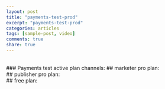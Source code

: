 ```yaml
---
layout: post
title: "payments-test-prod"
excerpt: "payments-test-prod"
categories: articles
tags: [sample-post, video]
comments: true
share: true
---
```

<br>
### Payments test active plan channels:
## marketer pro plan:
<br>
## publisher pro plan:
<br>
## free plan:
<br>
<div class="apester-media" data-media-id="5ec554ac2d8bda57bad98dfd" height="362"></div>
<script async src="https://static.apester.com/js/sdk/latest/apester-sdk.js"></script>
